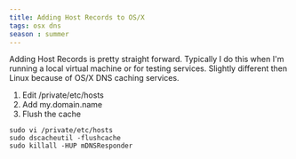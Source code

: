```yaml
---
title: Adding Host Records to OS/X
tags: osx dns
season : summer
---
```

Adding Host Records is pretty straight forward.  Typically I do this when I'm running a local virtual machine or for testing services.  Slightly different then Linux because of OS/X DNS caching services.

  1. Edit /private/etc/hosts
  2. Add my.domain.name
  3. Flush the cache

```shell
sudo vi /private/etc/hosts
sudo dscacheutil -flushcache
sudo killall -HUP mDNSResponder
```

